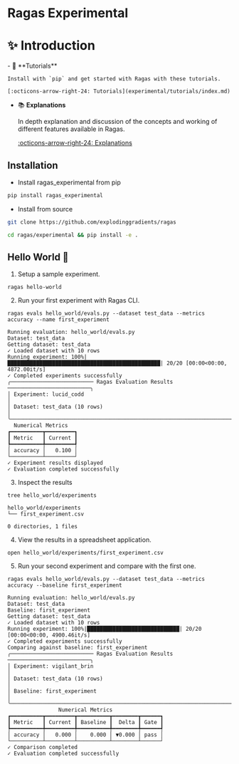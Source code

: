 # Ragas Experimental

# ✨ Introduction


<div class="grid cards" markdown>
- 🚀 **Tutorials**

    Install with `pip` and get started with Ragas with these tutorials.

    [:octicons-arrow-right-24: Tutorials](experimental/tutorials/index.md)

- 📚 **Explanations**

    In depth explanation and discussion of the concepts and working of different features available in Ragas.

    [:octicons-arrow-right-24: Explanations](experimental/explanation/index.md)


</div>

## Installation

- Install ragas_experimental from pip

```bash
pip install ragas_experimental
```

- Install from source

```bash
git clone https://github.com/explodinggradients/ragas
```

```bash
cd ragas/experimental && pip install -e .
```


## Hello World 👋

1. Setup a sample experiment. 

```
ragas hello-world
```

2. Run your first experiment with Ragas CLI.

```
ragas evals hello_world/evals.py --dataset test_data --metrics accuracy --name first_experiment
```

```
Running evaluation: hello_world/evals.py
Dataset: test_data
Getting dataset: test_data
✓ Loaded dataset with 10 rows
Running experiment: 100%|████████████████████████████████████████████████| 20/20 [00:00<00:00, 4872.00it/s]
✓ Completed experiments successfully
╭────────────────────────── Ragas Evaluation Results ──────────────────────────╮
│ Experiment: lucid_codd                                                       │
│ Dataset: test_data (10 rows)                                                 │
╰──────────────────────────────────────────────────────────────────────────────╯
  Numerical Metrics   
┏━━━━━━━━━━┳━━━━━━━━━┓
┃ Metric   ┃ Current ┃
┡━━━━━━━━━━╇━━━━━━━━━┩
│ accuracy │   0.100 │
└──────────┴─────────┘
✓ Experiment results displayed
✓ Evaluation completed successfully
```

3. Inspect the results 

```
tree hello_world/experiments
```

```
hello_world/experiments
└── first_experiment.csv

0 directories, 1 files
```

4. View the results in a spreadsheet application.

```
open hello_world/experiments/first_experiment.csv
```

5. Run your second experiment and compare with the first one.

```
ragas evals hello_world/evals.py --dataset test_data --metrics accuracy --baseline first_experiment
```

```
Running evaluation: hello_world/evals.py
Dataset: test_data
Baseline: first_experiment
Getting dataset: test_data
✓ Loaded dataset with 10 rows
Running experiment: 100%|█████████████████████████████| 20/20 [00:00<00:00, 4900.46it/s]
✓ Completed experiments successfully
Comparing against baseline: first_experiment
╭────────────────────────── Ragas Evaluation Results ──────────────────────────╮
│ Experiment: vigilant_brin                                                    │
│ Dataset: test_data (10 rows)                                                 │
│ Baseline: first_experiment                                                             │
╰──────────────────────────────────────────────────────────────────────────────╯
                Numerical Metrics
┏━━━━━━━━━━┳━━━━━━━━━┳━━━━━━━━━━┳━━━━━━━━┳━━━━━━┓
┃ Metric   ┃ Current ┃ Baseline ┃  Delta ┃ Gate ┃
┡━━━━━━━━━━╇━━━━━━━━━╇━━━━━━━━━━╇━━━━━━━━╇━━━━━━┩
│ accuracy │   0.000 │    0.000 │ ▼0.000 │ pass │
└──────────┴─────────┴──────────┴────────┴──────┘
✓ Comparison completed
✓ Evaluation completed successfully
```
